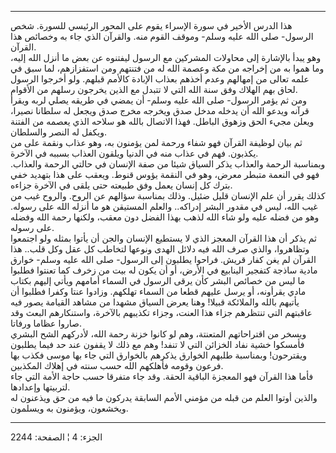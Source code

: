 ------------------------------------------------------------------------

هذا الدرس الأخير في سورة الإسراء يقوم على المحور الرئيسي للسورة. شخص
الرسول- صلى الله عليه وسلم- وموقف القوم منه. والقرآن الذي جاء به وخصائص
هذا القرآن.  
وهو يبدأ بالإشارة إلى محاولات المشركين مع الرسول ليفتنوه عن بعض ما أنزل
الله إليه، وما هموا به من إخراجه من مكة وعصمة الله له من فتنتهم ومن
استفزازهم، لما سبق في علمه تعالى من إمهالهم وعدم أخذهم بعذاب الإبادة
كالأمم قبلهم. ولو أخرجوا الرسول لحاق بهم الهلاك وفق سنة الله التي لا
تتبدل مع الذين يخرجون رسلهم من الأقوام.  
ومن ثم يؤمر الرسول- صلى الله عليه وسلم- أن يمضي في طريقه يصلي لربه ويقرأ
قرآنه ويدعو الله أن يدخله مدخل صدق ويخرجه مخرج صدق ويجعل له سلطانا
نصيرا، ويعلن مجيء الحق وزهوق الباطل. فهذا الاتصال بالله هو سلاحه الذي
يعصمه من الفتنة ويكفل له النصر والسلطان.  
ثم بيان لوظيفة القرآن فهو شفاء ورحمة لمن يؤمنون به، وهو عذاب ونقمة على
من يكذبون. فهم في عذاب منه في الدنيا ويلقون العذاب بسببه في الآخرة.  
وبمناسبة الرحمة والعذاب يذكر السياق شيئا من صفة الإنسان في حالتي الرحمة
والعذاب. فهو في النعمة متبطر معرض، وهو في النقمة يؤوس قنوط. ويعقب على
هذا بتهديد خفي بترك كل إنسان يعمل وفق طبيعته حتى يلقى في الآخرة جزاءه.  
كذلك يقرر أن علم الإنسان قليل ضئيل. وذلك بمناسبة سؤالهم عن الروح. والروح
غيب من غيب الله، ليس في مقدور البشر إدراكه.. والعلم المستيقن هو ما أنزله
الله على رسوله. وهو من فضله عليه ولو شاء الله لذهب بهذا الفضل دون معقب،
ولكنها رحمة الله وفضله على رسوله.  
ثم يذكر أن هذا القرآن المعجز الذي لا يستطيع الإنسان والجن أن يأتوا بمثله
ولو اجتمعوا وتظاهروا، والذي صرف الله فيه دلائل الهدى ونوعها لتخاطب كل
عقل وكل قلب.. هذا القرآن لم يغن كفار قريش. فراحوا يطلبون إلى الرسول- صلى
الله عليه وسلم- خوارق مادية ساذجة كتفجير الينابيع في الأرض، أو أن يكون
له بيت من زخرف كما تعنتوا فطلبوا ما ليس من خصائص البشر كأن يرقى الرسول
في السماء أمامهم ويأتي إليهم بكتاب مادي يقرأونه، أو يرسل عليهم قطعا من
السماء تهلكهم. وزادوا عنتا وكفرا فطلبوا أن يأتيهم بالله والملائكة قبيلا!
وهنا يعرض السياق مشهدا من مشاهد القيامة يصور فيه عاقبتهم التي تنتظرهم
جزاء هذا العنت، وجزاء تكذيبهم بالآخرة، واستنكارهم البعث وقد صاروا عظاما
ورفاتا.  
ويسخر من اقتراحاتهم المتعنتة، وهم لو كانوا خزنة رحمة الله، لأدركهم الشح
البشري فأمسكوا خشية نفاد الخزائن التي لا تنفد! وهم مع ذلك لا يقفون عند
حد فيما يطلبون ويقترحون! وبمناسبة طلبهم الخوارق يذكرهم بالخوارق التي جاء
بها موسى فكذب بها فرعون وقومه فأهلكهم الله حسب سنته في إهلاك المكذبين.  
فأما هذا القرآن فهو المعجزة الباقية الحقة. وقد جاء متفرقا حسب حاجة الأمة
التي جاء لتربيتها وإعدادها.  
والذين أوتوا العلم من قبله من مؤمني الأمم السابقة يدركون ما فيه من حق
ويذعنون له ويخشعون، ويؤمنون به ويسلمون.

------------------------------------------------------------------------

الجزء: 4 ¦ الصفحة: 2244
